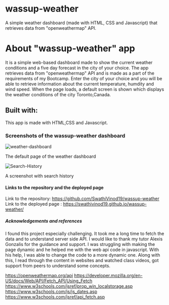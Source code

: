 # wassup-weather
A simple weather dashboard (made with HTML, CSS and Javascript) that retrieves data from "openweathermap" API.

# About "wassup-weather" app
It is a simple web-based dashboard made to show the current weather conditions and a five day forecast in the city of your choice. The app retrieves data from "openweathermap" API and is made as a part of the requirements of my Bootcamp.
Enter the city of your choice and you will be able to retrieve information about the current temperature, humdity and wind speed.
When the page loads, a default screen is shown which displays the weather conditions of the city Toronto,Canada.

## Built with: 
This app is made with HTML,CSS and Javascript.

### Screenshots of the wassup-weather dashboard
![weather-dashboard](https://github.com/SwathiVinod19/wassup-weather/assets/129353324/7748161a-9f2d-4fbd-80b0-a939f7186bcc)

The default page of the weather dashboard

![Search-History](https://github.com/SwathiVinod19/wassup-weather/assets/129353324/011e709b-6d3d-41e6-b5ba-5746da8fc8d8)

A screenshot with search history

#### Links to the repository and the deployed page
Link to the repository:  https://github.com/SwathiVinod19/wassup-weather
Link to the deployed page : https://swathivinod19.github.io/wassup-weather/

##### Acknowledgements and references
I found this project especially challenging. 
It took me a long time to fetch the data and to understand server side API. 
I would like to thank my tutor Alexis Gonzalis for the guidance and support. I was struggling with making the page dynamic and he helped me with the web api code in javascript. With his help, I was able to change the code to a more dynamic one. 
Along with this, I read through the content in websites and watched class videos, got support from peers to understand some concepts. 

https://openweathermap.org/api
https://developer.mozilla.org/en-US/docs/Web/API/Fetch_API/Using_Fetch
https://www.w3schools.com/jsref/prop_win_localstorage.asp
https://www.w3schools.com/js/js_dates.asp
https://www.w3schools.com/jsref/api_fetch.asp

